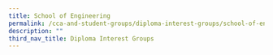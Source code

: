 ```yaml
---
title: School of Engineering
permalink: /cca-and-student-groups/diploma-interest-groups/school-of-engineering
description: ""
third_nav_title: Diploma Interest Groups
---
```

